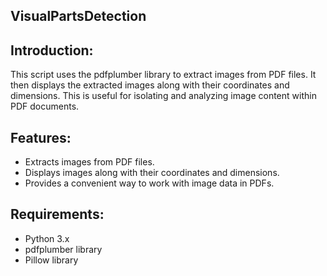 ## VisualPartsDetection

## Introduction:

  This script uses the pdfplumber library to extract images from PDF files. It then displays the extracted images along with their coordinates and dimensions. This is useful for isolating and analyzing image content within PDF documents.

## Features:

- Extracts images from PDF files.
- Displays images along with their coordinates and dimensions.
- Provides a convenient way to work with image data in PDFs.

## Requirements:

- Python 3.x
- pdfplumber library
- Pillow library
